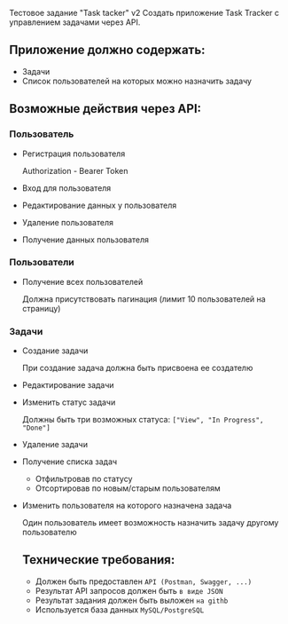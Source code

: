 Тестовое задание "Task tacker" v2
Создать приложение Task Tracker с управлением задачами через API.
## Приложение должно содержать:

- Задачи
- Список пользователей на которых можно назначить задачу

## Возможные действия через API:

### Пользователь

- Регистрация пользователя

    Authorization - Bearer Token

- Вход для пользователя
- Редактирование данных у пользователя
- Удаление пользователя
- Получение данных пользователя
### Пользователи

- Получение всех пользователей

    Должна присутствовать пагинация (лимит 10 пользователей на страницу)

### Задачи

- Создание задачи

    При создание задача должна быть присвоена ее создателю

- Редактирование задачи
- Изменить статус задачи

    Должны быть три возможных статуса: `["View", "In Progress", "Done"]`

- Удаление задачи
- Получение списка задач
    - Отфильтровав по статусу
    - Отсортировав по новым/старым пользователям
- Изменить пользователя на которого назначена задача

    Один пользователь имеет возможность назначить задачу другому пользователю
    ## Технические требования:
    
    - Должен быть предоставлен `API (Postman, Swagger, ...)`
    - Результат API запросов должен быть `в виде JSON`
    - Результат задания должен быть выложен `на githb`
    - Используется база данных `MySQL/PostgreSQL`
   
